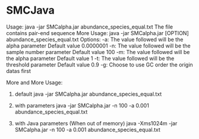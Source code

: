 # SMCJava

Usage: 
	java -jar SMCalpha.jar abundance_species_equal.txt
The file contains pair-end sequence
More Usage: 
	java -jar SMCalpha.jar [OPTION] abundance_species_equal.txt
Options:
	-a:	The value followed will be the alpha parameter
	   	Default value 0.0000001
	-n:	The value followed will be the sample number parameter
	   	Default value 100
	-m:	The value followed will be the alpha parameter
	   	Default value 1
	-t:	The value followed will be the threshold parameter
	   	Default value 0.9
	-g:	Choose to use GC order the origin datas first

More and More Usage:

1. default
java -jar SMCalpha.jar abundance_species_equal.txt

2. with parameters
java -jar SMCalpha.jar -n 100 -a 0.001 abundance_species_equal.txt

3. with Java parameters (When out of memory)
java -Xms1024m -jar SMCalpha.jar -n 100 -a 0.001 abundance_species_equal.txt


